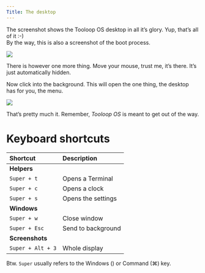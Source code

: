 ```yaml
---
Title: The desktop
---
```


The screenshot shows the Tooloop OS desktop in all it’s glory. Yup, that’s all of it :-)  
By the way, this is also a screenshot of the boot process.

<img src="%base_url%/assets/manual/desktop.png">

There is however one more thing. Move your mouse, trust me, it’s there. It’s just automatically hidden.

Now click into the background. This will open the one thing, the desktop has for you, the menu.

<img src="%base_url%/assets/manual/right-click-menu.png">

That’s pretty much it. Remember, *Tooloop OS* is meant to get out of the way.


# Keyboard shortcuts


| Shortcut           | Description                 |
| :----------------- | :-------------------------- |
| **Helpers**        |                             |
| `Super + t`        | Opens a Terminal            |
| `Super + c`        | Opens a clock               |
| `Super + s`        | Opens the settings          |
| **Windows**        |                             |
| `Super + w`        | Close window                |
| `Super + Esc`      | Send to background          |
| **Screenshots**    |                             |
| `Super + Alt + 3`   | Whole display               |

<div class="notification is-light">
Btw. <code>Super</code> usually refers to the Windows (<span class="icon"><i class="fab fa-windows"></i></span>) or Command (<span class="icon">⌘</i></span>) key.
</div>